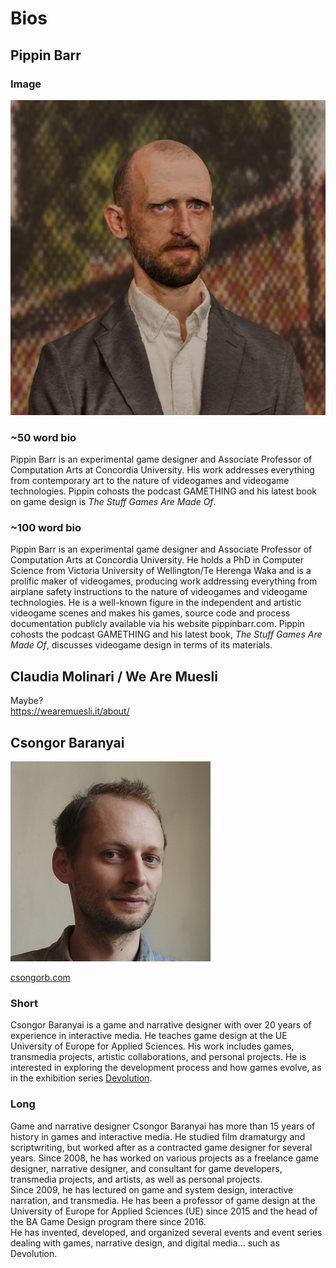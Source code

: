 # Bios

## Pippin Barr

### Image

![](./images/pippin-amaze-headshot.png)

### ~50 word bio

Pippin Barr is an experimental game designer and Associate Professor of Computation Arts at Concordia University. His work addresses everything from contemporary art to the nature of videogames and videogame technologies. Pippin cohosts the podcast GAMETHING and his latest book on game design is *The Stuff Games Are Made Of*.

### ~100 word bio

Pippin Barr is an experimental game designer and Associate Professor of Computation Arts at Concordia University. He holds a PhD in Computer Science from Victoria University of Wellington/Te Herenga Waka and is a prolific maker of videogames, producing work addressing everything from airplane safety instructions to the nature of videogames and videogame technologies. He is a well-known figure in the independent and artistic videogame scenes and makes his games, source code and process documentation publicly available via his website pippinbarr.com. Pippin cohosts the podcast GAMETHING and his latest book, *The Stuff Games Are Made Of*, discusses videogame design in terms of its materials.

## Claudia Molinari / We Are Muesli

Maybe?  
https://wearemuesli.it/about/

## Csongor Baranyai

![](./images/csongorbaranyai.jpg)

[csongorb.com](http://csongorb.com/)

### Short

Csongor Baranyai is a game and narrative designer with over 20 years of experience in interactive media. He teaches game design at the UE University of Europe for Applied Sciences. His work includes games, transmedia projects, artistic collaborations, and personal projects. He is interested in exploring the development process and how games evolve, as in the exhibition series [Devolution](https://devolution.online/).

### Long

Game and narrative designer Csongor Baranyai has more than 15 years of history in games and interactive media. He studied film dramaturgy and scriptwriting, but worked after as a contracted game designer for several years. Since 2008, he has worked on various projects as a freelance game designer, narrative designer, and consultant for game developers, transmedia projects, and artists, as well as personal projects.  
Since 2009, he has lectured on game and system design, interactive narration, and transmedia. He has been a professor of game design at the University of Europe for Applied Sciences (UE) since 2015 and the head of the BA Game Design program there since 2016.  
He has invented, developed, and organized several events and event series dealing with games, narrative design, and digital media... such as Devolution.
